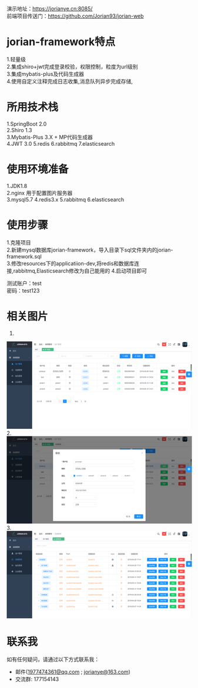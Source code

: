 演示地址：https://jorianye.cn:8085/   
前端项目传送门：https://github.com/Jorian93/jorian-web 

# jorian-framework特点  
1.轻量级   
2.集成shiro+jwt完成登录校验，权限控制，粒度为url级别  
3.集成mybatis-plus及代码生成器  
4.使用自定义注释完成日志收集,消息队列异步完成存储,


# 所用技术栈  
1.SpringBoot 2.0  
2.Shiro 1.3  
3.Mybatis-Plus 3.X + MP代码生成器  
4.JWT 3.0
5.redis
6.rabbitmq
7.elasticsearch

# 使用环境准备  
1.JDK1.8  
2.nginx 用于配置图片服务器  
3.mysql5.7
4.redis3.x
5.rabbitmq
6.elasticsearch   

# 使用步骤  
1.克隆项目  
2.新建mysql数据库jorian-framework，导入目录下sql文件夹内的jorian-framework.sql   
3.修改resources下的applicatiion-dev,将redis和数据库连接,rabbitmq,Elasticsearch修改为自己能用的 
4.启动项目即可
    
测试账户：test  
密码：test123

# 相关图片
1.  
  ![image](https://github.com/Jorian93/hello-word/blob/master/images/2019-05-29_150510.png) 
2.  
  ![image](https://github.com/Jorian93/hello-word/blob/master/images/2019-05-29_150552.png) 
3.  
  ![image](https://github.com/Jorian93/hello-word/blob/master/images/2019-05-29_150617.png) 
# 联系我  
如有任何疑问，请通过以下方式联系我：  
* 邮件(1977474361@qq.com ; jorianye@163.com)    
* 交流群: 177154143  



